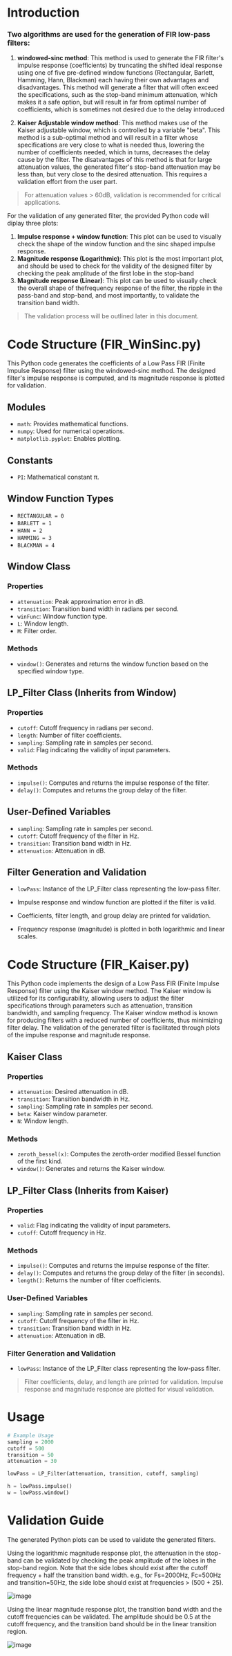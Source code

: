 # Introduction
### Two algorithms are used for the generation of FIR low-pass filters:
1. **__windowed-sinc method__**: This method is used to generate the FIR filter's impulse response (coefficients) by truncating the shifted ideal response using one of five pre-defined window functions (Rectangular, Barlett, Hamming, Hann, Blackman) each having their own advantages and disadvantages. This method will generate a filter that will often exceed the specifications, such as the stop-band minimum attenuation, which makes it a safe option, but will result in far from optimal number of coefficients, which is sometimes not desired due to the delay introduced

1. __**Kaiser Adjustable window method**__: This method makes use of the Kaiser adjustable window, which is controlled by a variable "beta". This method is a sub-optimal method and will result in a filter whose specifications are very close to what is needed thus, lowering the number of coefficients needed, which in turns, decreases the delay cause by the filter.
The disatvantages of this method is that for large attenuation values, the generated filter's stop-band attenuation may be less than, but very close to the desired attenuation. This requires a validation effort from the user part.
> For attenuation values > 60dB, validation is recommended for critical applications.

For the validation of any generated filter, the provided Python code will diplay three plots:
1. **Impulse response + window function**: This plot can be used to visually check the shape of the window function and the sinc shaped impulse response.
1. **Magnitude response (Logarithmic)**: This plot is the most important plot, and should be used to check for the validity of the designed filter by checking the peak amplitude of the first lobe in the stop-band
1. **Magnitude response (Linear)**: This plot can be used to visually check the overall shape of thefrequency response of the filter, the ripple in the pass-band and stop-band, and most importantly, to validate the transition band width.
> The validation process will be outlined later in this document.


# Code Structure (**__FIR_WinSinc.py)__**

This Python code generates the coefficients of a Low Pass FIR (Finite Impulse Response) filter using the windowed-sinc method. The designed filter's impulse response is computed, and its magnitude response is plotted for validation.

## Modules
- `math`: Provides mathematical functions.
- `numpy`: Used for numerical operations.
- `matplotlib.pyplot`: Enables plotting.

## Constants
- `PI`: Mathematical constant π.

## Window Function Types
- `RECTANGULAR = 0`
- `BARLETT = 1`
- `HANN = 2`
- `HAMMING = 3`
- `BLACKMAN = 4`

## Window Class
### Properties
- `attenuation`: Peak approximation error in dB.
- `transition`: Transition band width in radians per second.
- `winFunc`: Window function type.
- `L`: Window length.
- `M`: Filter order.

### Methods
- `window()`: Generates and returns the window function based on the specified window type.

## LP_Filter Class (Inherits from Window)
### Properties
- `cutoff`: Cutoff frequency in radians per second.
- `length`: Number of filter coefficients.
- `sampling`: Sampling rate in samples per second.
- `valid`: Flag indicating the validity of input parameters.

### Methods
- `impulse()`: Computes and returns the impulse response of the filter.
- `delay()`: Computes and returns the group delay of the filter.

## User-Defined Variables
- `sampling`: Sampling rate in samples per second.
- `cutoff`: Cutoff frequency of the filter in Hz.
- `transition`: Transition band width in Hz.
- `attenuation`: Attenuation in dB.

## Filter Generation and Validation 
- `lowPass`: Instance of the LP_Filter class representing the low-pass filter.

- Impulse response and window function are plotted if the filter is valid.
- Coefficients, filter length, and group delay are printed for validation.
- Frequency response (magnitude) is plotted in both logarithmic and linear scales.


# Code Structure (**__FIR_Kaiser.py__**)

This Python code implements the design of a Low Pass FIR (Finite Impulse Response) filter using the Kaiser window method. The Kaiser window is utilized for its configurability, allowing users to adjust the filter specifications through parameters such as attenuation, transition bandwidth, and sampling frequency. The Kaiser window method is known for producing filters with a reduced number of coefficients, thus minimizing filter delay. The validation of the generated filter is facilitated through plots of the impulse response and magnitude response.


## Kaiser Class
### Properties
- `attenuation`: Desired attenuation in dB.
- `transition`: Transition bandwidth in Hz.
- `sampling`: Sampling rate in samples per second.
- `beta`: Kaiser window parameter.
- `N`: Window length.
### Methods
- `zeroth_bessel(x)`: Computes the zeroth-order modified Bessel function of the first kind.
- `window()`: Generates and returns the Kaiser window.

## LP_Filter Class (Inherits from Kaiser)
### Properties
- `valid`: Flag indicating the validity of input parameters.
- `cutoff`: Cutoff frequency in Hz.
### Methods
- `impulse()`: Computes and returns the impulse response of the filter.
- `delay()`: Computes and returns the group delay of the filter (in seconds).
- `length()`: Returns the number of filter coefficients.
### User-Defined Variables
- `sampling`: Sampling rate in samples per second.
- `cutoff`: Cutoff frequency of the filter in Hz.
- `transition`: Transition band width in Hz.
- `attenuation`: Attenuation in dB.
### Filter Generation and Validation
- `lowPass`: Instance of the LP_Filter class representing the low-pass filter.
> Filter coefficients, delay, and length are printed for validation.
> Impulse response and magnitude response are plotted for visual validation.


# Usage
```python
# Example Usage
sampling = 2000
cutoff = 500
transition = 50
attenuation = 30

lowPass = LP_Filter(attenuation, transition, cutoff, sampling)

h = lowPass.impulse()
w = lowPass.window()
```
# Validation Guide
The generated Python plots can be used to validate the generated filters.

Using the logarithmic magnitude response plot, the attenuation in the stop-band can be validated by checking the peak amplitude of the lobes in the stop-band region. Note that the side lobes should exist after the cutoff frequency + half the transition band width.
e.g., for Fs=2000Hz, Fc=500Hz and transition=50Hz, the side lobe should exist at frequencies > (500 + 25).

![image](https://github.com/Fadi-Eid/DigitalFilterDesign/assets/113466842/da0c3af8-be2c-4c1f-ac28-128af42591fc)




Using the linear magnitude response plot, the transition band width and the cutoff frequencies can be validated. The amplitude should be 0.5 at the cutoff frequency, and the transition band should be in the linear transition region.

![image](https://github.com/Fadi-Eid/DigitalFilterDesign/assets/113466842/21cb4e94-f722-4e42-8997-91a200164bb8)

